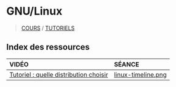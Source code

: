 # GNU/Linux

> [COURS](https://www.youtube.com/playlist?list=PLrSOXFDHBtfHKxuz6NySItyf4iSEcTw97) / [TUTORIELS](https://www.youtube.com/playlist?list=PLrSOXFDHBtfHKxuz6NySItyf4iSEcTw97)

## Index des ressources

|VIDÉO|SÉANCE|
|:--|:--|
|[Tutoriel : quelle distribution choisir](xx)|[linux-timeline.png](https://github.com/jasonchampagne/FormationVideo/blob/master/Ressources/GNU-Linux/linux-timeline.png)|
